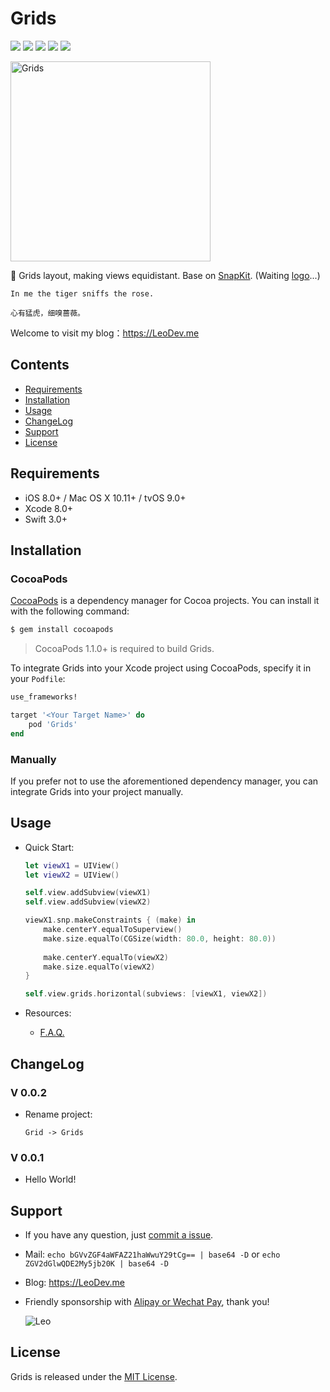 <H1>Grids</H1>

<p align="center">

<a href="https://travis-ci.org/iTofu/Grids"><img src="https://img.shields.io/travis/iTofu/Grids.svg?style=flat"></a>
<a href="http://cocoadocs.org/docsets/Grids"><img src="https://img.shields.io/cocoapods/v/Grids.svg"></a>
<a href="https://raw.githubusercontent.com/iTofu/Grids/master/LICENSE"><img src="https://img.shields.io/cocoapods/l/Grids.svg"></a>
<a href="http://cocoadocs.org/docsets/Grids"><img src="https://img.shields.io/cocoapods/p/Grids.svg"></a>
<a href="https://LeoDev.me"><img src="https://img.shields.io/badge/blog-LeoDev.me-brightgreen.svg"></a>

</p>

<p>

<img src="https://raw.githubusercontent.com/iTofu/Grids/master/DemoImages/GirdsDemo.png" alt="Grids" title="Grids" width="320"/>

🏁 Grids layout, making views equidistant. Base on [SnapKit](https://github.com/SnapKit/SnapKit). (Waiting [logo](mailto:leodaxia@gmail.com)...)

</p>

```
In me the tiger sniffs the rose.

心有猛虎，细嗅蔷薇。
```

Welcome to visit my blog：https://LeoDev.me



## Contents

* [Requirements](https://github.com/iTofu/Grids#requirements)
* [Installation](https://github.com/iTofu/Grids#installation)
* [Usage](https://github.com/iTofu/Grids#usage)
* [ChangeLog](https://github.com/iTofu/Grids#changelog)
* [Support](https://github.com/iTofu/Grids#support)
* [License](https://github.com/iTofu/Grids#license)



## Requirements

* iOS 8.0+ / Mac OS X 10.11+ / tvOS 9.0+
* Xcode 8.0+
* Swift 3.0+



## Installation

### CocoaPods

[CocoaPods](http://cocoapods.org) is a dependency manager for Cocoa projects. You can install it with the following command:

```bash
$ gem install cocoapods
```

> CocoaPods 1.1.0+ is required to build Grids.

To integrate Grids into your Xcode project using CocoaPods, specify it in your `Podfile`:

```ruby
use_frameworks!

target '<Your Target Name>' do
    pod 'Grids'
end
```

### Manually

If you prefer not to use the aforementioned dependency manager, you can integrate Grids into your project manually.



## Usage

* Quick Start:

  ```swift
  let viewX1 = UIView()
  let viewX2 = UIView()

  self.view.addSubview(viewX1)
  self.view.addSubview(viewX2)

  viewX1.snp.makeConstraints { (make) in
      make.centerY.equalToSuperview()
      make.size.equalTo(CGSize(width: 80.0, height: 80.0))
    
      make.centerY.equalTo(viewX2)
      make.size.equalTo(viewX2)
  }

  self.view.grids.horizontal(subviews: [viewX1, viewX2])
  ```

* Resources:

  * [F.A.Q.](https://github.com/iTofu/Grids/issues?q=)



## ChangeLog

### V 0.0.2

* Rename project:

  ```
  Grid -> Grids
  ```

### V 0.0.1

* Hello World!



## Support

* If you have any question, just [commit a issue](https://github.com/iTofu/Grids/issues/new).

* Mail: `echo bGVvZGF4aWFAZ21haWwuY29tCg== | base64 -D` or `echo ZGV2dGlwQDE2My5jb20K | base64 -D`

* Blog: https://LeoDev.me

* Friendly sponsorship with [Alipay or Wechat Pay](https://cdnqiniu.leodev.me/paid_to_leo.png), thank you!

  ![Leo](https://cdnqiniu.leodev.me/paid_to_leo.png)


## License

Grids is released under the [MIT License](https://github.com/iTofu/Grids/blob/master/LICENSE).
